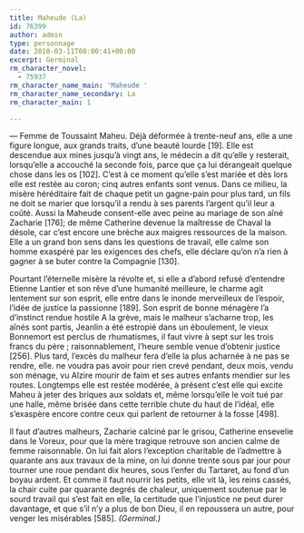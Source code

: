 ```yaml
---
title: Maheude (La)
id: 76399
author: admin
type: personnage
date: 2010-03-11T08:00:41+00:00
excerpt: Germinal
rm_character_novel:
  - 75937
rm_character_name_main: 'Maheude '
rm_character_name_secondary: La
rm_character_main: 1

---
```

— Femme de Toussaint Maheu. Déjà déformée à trente-neuf ans, elle a une figure longue, aux grands traits, d’une beauté lourde [19]. Elle est descendue aux mines jusqu’à vingt ans, le médecin a dit qu’elle y resterait, lorsqu’elle a accouché la seconde fois, parce que ça lui dérangeait quelque chose dans les os [102]. C’est à ce moment qu’elle s’est mariée et dès lors elle est restée au coron; cinq autres enfants sont venus. Dans ce milieu, la misère héréditaire fait de chaque petit un gagne-pain pour plus tard, un fils ne doit se marier que lorsqu’il a rendu à ses parents l’argent qu’il leur a coûté. Aussi la Maheude consent-elle avec peine au mariage de son aîné Zacharie [176]; de même Catherine devenue la maîtresse de Chaval la désole, car c’est encore une brèche aux maigres ressources de la maison. Elle a un grand bon sens dans les questions de travail, elle calme son homme exaspéré par les exigences des chefs, elle déclare qu’on n’a rien à gagner à se buter contre la Compagnie [130].

Pourtant l’éternelle misère la révolte et, si elle a d’abord refusé d’entendre Etienne Lantier et son rêve d’une humanité meilleure, le charme agit lentement sur son esprit, elle entre dans le inonde merveilleux de l’espoir, l’idée de justice la passionne [189]. Son esprit de bonne ménagère l’a d’instinct rendue hostile A la grève, mais le malheur s’acharne trop, les aînés sont partis, Jeanlin a été estropié dans un éboulement, le vieux Bonnemort est perclus de rhumatismes, il faut vivre à sept sur les trois francs du père ; raisonnablement, l’heure semble venue d’obtenir justice [256]. Plus tard, l’excès du malheur fera d’elle la plus acharnée à ne pas se rendre, elle. ne voudra pas avoir pour rien crevé pendant, deux mois, vendu son ménage, vu Alzire mourir de faim et ses autres enfants mendier sur les routes. Longtemps elle est restée modérée, à présent c’est elle qui excite Maheu à jeter des briques aux soldats et, même lorsqu’elle le voit tué par une halle, même brisée dans cette terrible chute du haut de l’idéal, elle s’exaspère encore contre ceux qui parlent de retourner à la fosse [498].

Il faut d’autres malheurs, Zacharie calciné par le grisou, Catherine ensevelie dans le Voreux, pour que la mère tragique retrouve son ancien calme de femme raisonnable. On lui fait alors l’exception charitable de l’admettre à quarante ans aux travaux de la mine, on lui donne trente sous par jour pour tourner une roue pendant dix heures, sous l’enfer du Tartaret, au fond d’un boyau ardent. Et comme il faut nourrir les petits, elle vit là, les reins cassés, la chair cuite par quarante degrés de chaleur, uniquement soutenue par le sourd travail qui s’est fait en elle, la certitude que l’injustice ne peut durer davantage, et que s’il n’y a plus de bon Dieu, il en repoussera un autre, pour venger les misérables [585]. _(Germinal.)_